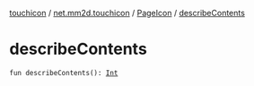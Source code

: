 [touchicon](../../index.md) / [net.mm2d.touchicon](../index.md) / [PageIcon](index.md) / [describeContents](./describe-contents.md)

# describeContents

`fun describeContents(): `[`Int`](https://kotlinlang.org/api/latest/jvm/stdlib/kotlin/-int/index.html)